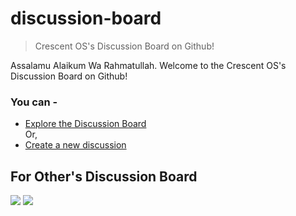 # discussion-board

> Crescent OS's Discussion Board on Github!

Assalamu Alaikum Wa Rahmatullah. Welcome to the Crescent OS's Discussion Board on Github!

### You can -
- [Explore the Discussion Board](https://github.com/CrescentOS-repo/discussion-board/discussions/1)  
    Or,   
- [Create a new discussion](https://github.com/CrescentOS-repo/discussion-board/discussions/new)

## For Other's Discussion Board

  <a href="https://join.slack.com/t/slack-vhl9697/shared_invite/zt-y2lna8fa-xKwSx64AFXD6uuc18nl0Ug"><img src="https://img.shields.io/badge/Slack%20Channel-Crescent%20OS-4a154b?style=for-the-badge&logo=slack"></a>
  <a href="https://discord.gg/WgU5zqWy"><img src="https://img.shields.io/badge/Discord%20Server-Crescent%20OS-5865f2?style=for-the-badge&logo=discord"></a>
